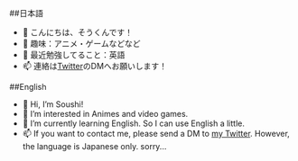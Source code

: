 ##日本語
- 👋 こんにちは、そうくんです！
- 👀 趣味：アニメ・ゲームなどなど
- 🌱 最近勉強してること：英語
- 📫 連絡は[Twitter][my-twitter-link]のDMへお願いします！

##English
- 👋 Hi, I’m Soushi!
- 👀 I’m interested in Animes and video games.
- 🌱 I’m currently learning English. So I can use English a little.
- 📫 If you want to contact me, please send a DM to [my Twitter][my-twitter-link]. However, the language is Japanese only. sorry...

[my-twitter-link]:https://twitter.com/soukun_work
<!---
MizunoSoushi/MizunoSoushi is a ✨ special ✨ repository because its `README.md` (this file) appears on your GitHub profile.
You can click the Preview link to take a look at your changes.
--->
